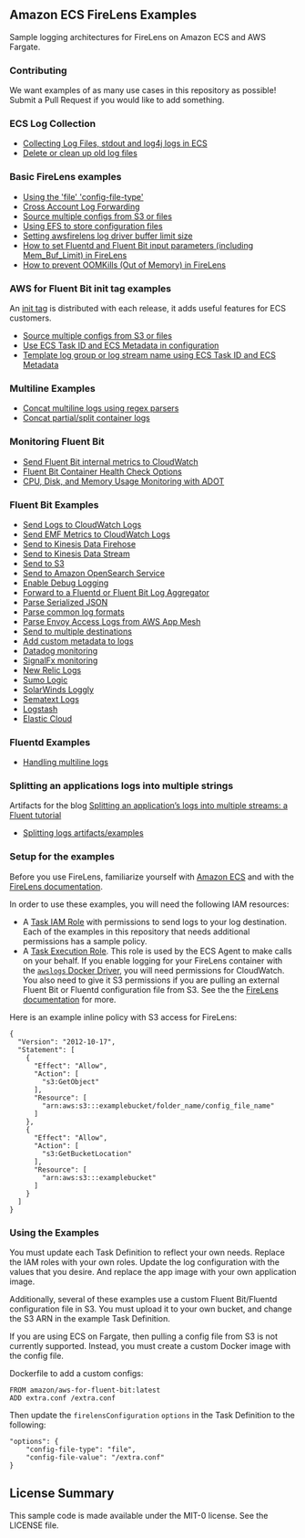 ## Amazon ECS FireLens Examples

Sample logging architectures for FireLens on Amazon ECS and AWS Fargate.

### Contributing

We want examples of as many use cases in this repository as possible! Submit a Pull Request if you would like to add something.

### ECS Log Collection
* [Collecting Log Files, stdout and log4j logs in ECS](examples/fluent-bit/ecs-log-collection)
* [Delete or clean up old log files](examples/fluent-bit/ecs-log-deletion)

### Basic FireLens examples
* [Using the 'file' 'config-file-type'](examples/fluent-bit/config-file-type-file)
* [Cross Account Log Forwarding](examples/fluent-bit/cross-account)
* [Source multiple configs from S3 or files](examples/fluent-bit/multi-config-support)
* [Using EFS to store configuration files](examples/fluent-bit/efs)
* [Setting awsfirelens log driver buffer limit size](examples/fluent-bit/log-driver-buffer-limit)
* [How to set Fluentd and Fluent Bit input parameters (including Mem_Buf_Limit) in FireLens](https://aws.amazon.com/blogs/containers/how-to-set-fluentd-and-fluent-bit-input-parameters-in-firelens/)
* [How to prevent OOMKills (Out of Memory) in FireLens](examples/fluent-bit/oomkill-prevention)

### AWS for Fluent Bit init tag examples
An [init tag](https://github.com/aws/aws-for-fluent-bit#using-the-init-tag) is distributed with each release, it adds useful features for ECS customers. 

* [Source multiple configs from S3 or files](examples/fluent-bit/multi-config-support)
* [Use ECS Task ID and ECS Metadata in configuration](examples/fluent-bit/init-metadata)
* [Template log group or log stream name using ECS Task ID and ECS Metadata](examples/fluent-bit/init-metadata)

### Multiline Examples
* [Concat multiline logs using regex parsers](examples/fluent-bit/filter-multiline)
* [Concat partial/split container logs](examples/fluent-bit/filter-multiline-partial-message-mode)

### Monitoring Fluent Bit
* [Send Fluent Bit internal metrics to CloudWatch](examples/fluent-bit/send-fb-internal-metrics-to-cw)
* [Fluent Bit Container Health Check Options](examples/fluent-bit/health-check)
* [CPU, Disk, and Memory Usage Monitoring with ADOT](examples/fluent-bit/adot-resource-monitoring/)

### Fluent Bit Examples

* [Send Logs to CloudWatch Logs](examples/fluent-bit/cloudwatchlogs)
* [Send EMF Metrics to CloudWatch Logs](examples/fluent-bit/cloudwatchlogs-emf)
* [Send to Kinesis Data Firehose](examples/fluent-bit/kinesis-firehose)
* [Send to Kinesis Data Stream](examples/fluent-bit/kinesis-stream)
* [Send to S3](examples/fluent-bit/s3)
* [Send to Amazon OpenSearch Service](examples/fluent-bit/amazon-opensearch)
* [Enable Debug Logging](examples/fluent-bit/enable-debug-logging)
* [Forward to a Fluentd or Fluent Bit Log Aggregator](examples/fluent-bit/forward-to-aggregator)
* [Parse Serialized JSON](examples/fluent-bit/parse-json)
* [Parse common log formats](examples/fluent-bit/parse-common-log-formats)
* [Parse Envoy Access Logs from AWS App Mesh](examples/fluent-bit/parse-envoy-app-mesh)
* [Send to multiple destinations](examples/fluent-bit/send-to-multiple-destinations)
* [Add custom metadata to logs](examples/fluent-bit/add-keys)
* [Datadog monitoring](examples/fluent-bit/datadog)
* [SignalFx monitoring](examples/fluent-bit/signalfx)
* [New Relic Logs](examples/fluent-bit/newrelic)
* [Sumo Logic](examples/fluent-bit/sumologic)
* [SolarWinds Loggly](examples/fluent-bit/solarwinds-loggly)
* [Sematext Logs](examples/fluent-bit/sematext)
* [Logstash](examples/fluent-bit/logstash)
* [Elastic Cloud](examples/fluent-bit/elastic-cloud)

### Fluentd Examples

* [Handling multiline logs](examples/fluentd/multiline-logs)

### Splitting an applications logs into multiple strings

Artifacts for the blog [Splitting an application’s logs into multiple streams: a Fluent tutorial](https://aws.amazon.com/blogs/opensource/splitting-application-logs-multiple-streams-fluent/)

* [Splitting logs artifacts/examples](examples/splitting-log-streams)

### Setup for the examples

Before you use FireLens, familiarize yourself with [Amazon ECS](https://docs.aws.amazon.com/AmazonECS/latest/developerguide/ECS_GetStarted_EC2.html) and with the [FireLens documentation](https://docs.aws.amazon.com/AmazonECS/latest/developerguide/using_firelens.html).

In order to use these examples, you will need the following IAM resources:
* A [Task IAM Role](https://docs.aws.amazon.com/AmazonECS/latest/developerguide/task-iam-roles.html) with permissions to send logs to your log destination. Each of the examples in this repository that needs additional permissions has a sample policy.
* A [Task Execution Role](https://docs.aws.amazon.com/AmazonECS/latest/developerguide/task_execution_IAM_role.html). This role is used by the ECS Agent to make calls on your behalf. If you enable logging for your FireLens container with the [`awslogs` Docker Driver](https://docs.aws.amazon.com/AmazonECS/latest/developerguide/using_awslogs.html), you will need permissions for CloudWatch. You also need to give it S3 permissions if you are pulling an external Fluent Bit or Fluentd configuration file from S3. See the the [FireLens documentation](https://docs.aws.amazon.com/AmazonECS/latest/developerguide/using_firelens.html) for more.

Here is an example inline policy with S3 access for FireLens:

```
{
  "Version": "2012-10-17",
  "Statement": [
    {
      "Effect": "Allow",
      "Action": [
        "s3:GetObject"
      ],
      "Resource": [
        "arn:aws:s3:::examplebucket/folder_name/config_file_name"
      ]
    },
    {
      "Effect": "Allow",
      "Action": [
        "s3:GetBucketLocation"
      ],
      "Resource": [
        "arn:aws:s3:::examplebucket"
      ]
    }
  ]
}
```

### Using the Examples

You must update each Task Definition to reflect your own needs. Replace the IAM roles with your own roles. Update the log configuration with the values that you desire. And replace the app image with your own application image.

Additionally, several of these examples use a custom Fluent Bit/Fluentd configuration file in S3. You must upload it to your own bucket, and change the S3 ARN in the example Task Definition.

If you are using ECS on Fargate, then pulling a config file from S3 is not currently supported. Instead, you must create a custom Docker image with the config file.

Dockerfile to add a custom configs:
```
FROM amazon/aws-for-fluent-bit:latest
ADD extra.conf /extra.conf
```

Then update the `firelensConfiguration` `options` in the Task Definition to the following:
```
"options": {
    "config-file-type": "file",
    "config-file-value": "/extra.conf"
}
```

## License Summary

This sample code is made available under the MIT-0 license. See the LICENSE file.
